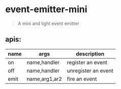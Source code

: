 # event-emitter-mini
> A mini and light event emitter

## apis:
| name | args          | description         |
|------|---------------|---------------------|
| on   | name,handler  | register an event   |
| off  | name,handler  | unregister an event |
| emit | name,arg1,ar2 | fire an event       |
